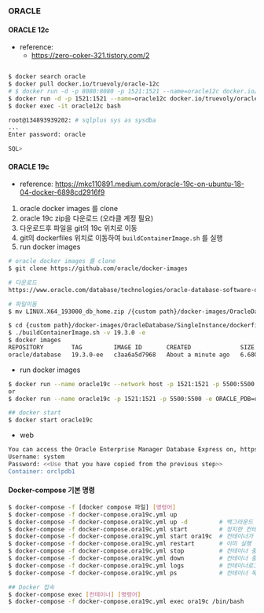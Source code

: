 ### ORACLE

#### ORACLE 12c

* reference: 
    - https://zero-coker-321.tistory.com/2

~~~bash

$ docker search oracle
$ docker pull docker.io/truevoly/oracle-12c
# $ docker run -d -p 8080:8080 -p 1521:1521 --name=oracle12c docker.io/truevoly/oracle-12c
$ docker run -d -p 1521:1521 --name=oracle12c docker.io/truevoly/oracle-12c
$ docker exec -it oracle12c bash    

root@134893939202: # sqlplus sys as sysdba
...
Enter password: oracle

SQL> 
~~~

#### ORACLE 19c

* reference: https://mkc110891.medium.com/oracle-19c-on-ubuntu-18-04-docker-6898cd2916f9

1. oracle docker images 를 clone
2. oracle 19c zip을 다운로드 (오라클 계정 필요)
3. 다운로드후 파일을 git의 19c 위치로 이동
3. git의 dockerfiles 위치로 이동하여 `buildContainerImage.sh` 를 실행
4. run docker images

```bash
# oracle docker images 를 clone
$ git clone https://github.com/oracle/docker-images

# 다운로드
https://www.oracle.com/database/technologies/oracle-database-software-downloads.html#19c

# 파일이동
$ mv LINUX.X64_193000_db_home.zip /{custom path}/docker-images/OracleDatabase/SingleInstance/dockerfiles/

$ cd {custom path}/docker-images/OracleDatabase/SingleInstance/dockerfiles
$ ./buildContainerImage.sh -v 19.3.0 -e
$ docker images
REPOSITORY        TAG         IMAGE ID       CREATED              SIZE
oracle/database   19.3.0-ee   c3aa6a5d7968   About a minute ago   6.68GB
```

* run docker images

```bash
$ docker run --name oracle19c --network host -p 1521:1521 -p 5500:5500 -v /u01/oracle:/opt/oracle oracle/database:19.3.0-ee
or 
$ docker run --name oracle19c -p 1521:1521 -p 5500:5500 -e ORACLE_PDB=orapdb1 -e ORACLE_PWD=topsecretpass -e ORACLE_MEM=3000 -v /opt/oracle/oradata -d oracle/database:19.3.0-ee

## docker start
$ docker start oracle19c
```

* web

```bash
You can access the Oracle Enterprise Manager Database Express on, https://localhost:5500/em/shell.
Username: system
Password: <<Use that you have copied from the previous step>>
Container: orclpdb1
```


#### Docker-compose 기본 명령 

~~~bash
$ docker-compose -f [docker compose 파일] [명령어]
$ docker-compose -f docker-compose.ora19c.yml up
$ docker-compose -f docker-compose.ora19c.yml up -d         # 백그라운드 모드 실행 
$ docker-compose -f docker-compose.ora19c.yml start         # 정지한 컨테이너를 시작
$ docker-compose -f docker-compose.ora19c.yml start ora19c  # 컨테이너가 여러개일경우 ora19c 
$ docker-compose -f docker-compose.ora19c.yml restart       # 이미 실행 중인 컨테이너 다시 시작
$ docker-compose -f docker-compose.ora19c.yml stop          # 컨테이너 중지
$ docker-compose -f docker-compose.ora19c.yml down          # 컨테이너 중지및 삭제
$ docker-compose -f docker-compose.ora19c.yml logs          # 컨테이너로그 확인
$ docker-compose -f docker-compose.ora19c.yml ps            # 컨테이너 목록 

## Docker 접속
$ docker-compose exec [컨테이너] [명령어]
$ docker-compose -f docker-compose.ora19c.yml exec ora19c /bin/bash​
~~~